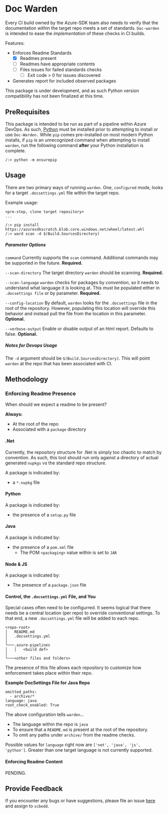 # Doc Warden

Every CI build owned by the Azure-SDK team also needs to verify that the documentation within the target repo meets a set of standards. `Doc-warden` is intended to ease the _implementation_ of these checks in CI builds.

Features:

* Enforces Readme Standards
    - [x] Readmes present 
    - [ ] Readmes have appropriate contents
    - [ ] Files issues for failed standards checks
        - [ ] Exit code > 0 for issues discovered
* Generates report for included observed packages

This package is under development, and as such Python version compatibility has not been finalized at this time.

## PreRequisites
This package is intended to be run as part of a pipeline within Azure DevOps. As such, [Python](https://www.python.org/downloads/) must be installed prior to attempting to install or use `Doc-Warden.` While `pip` comes pre-installed on most modern Python installs, if `pip` is an unrecognized command when attempting to install `warden`, run the following command **after** your Python installation is complete.

```
/:> python -m ensurepip
```

## Usage

There are two primary ways of running `warden`.  One, `configured` mode, looks for a target `.docsettings.yml` file within the target repo. 

Example usage:

```
<pre-step, clone target repository>
...

/:> pip install https://azuresdkscratch.blob.core.windows.net/wheel/latest.whl
/:> ward scan -d $(Build.SourcesDirectory)
```
##### Parameter Options

`command` 
Currently supports the `scan` command. Additional commands may be supported in the future. **Required.**

`--scan-directory`
The target directory `warden` should be scanning. **Required.**

`--scan-language`
`warden` checks for packages by _convention_, so it needs to understand what language it is looking at. This must be populated either in `.docsettings file` or by parameter. **Required.**

`--config-location`
By default, `warden` looks for the `.docsettings` file in the root of the repository. However, populating this location will override this behavior and instead pull the file from the location in this parameter. **Optional.**

`--verbose-output`
Enable or disable output of an html report. Defaults to false. **Optional.**

##### Notes for Devops Usage

The `-d` argument should be `$(Build.SourcesDirectory)`. This will point `warden` at the repo that has been associated with CI.

## Methodology

### Enforcing Readme Presence 

When should we expect a readme to be present?

**Always:**

* At the root of the repo
* Associated with a `package` directory

#### .Net

Currently, the repository structure for .Net is simply too chaotic to match by convention. As such, this tool should run only against a directory of actual generated `nupkgs` vs the standard repo structure.

A package is indicated by:
* a `*.nupkg` file

#### Python

A package is indicated by: 

* the presence of a `setup.py` file

#### Java

A package is indicated by:

* the presence of a `pom.xml` file
    * The POM `<packaging>` value within is set to `JAR`

#### Node & JS

A package is indicated by: 

* The presence of a `package.json` file

#### Control, the `.docsettings.yml` File, and You

Special cases often need to be configurred. It seems logical that there needs be a central location (per repo) to override conventional settings. To that end, a new `.docsettings.yml` file will be added to each repo. 

```
<repo-root>
│   README.md
│   .docsettings.yml    
│
└───.azure-pipelines
│   │   <build def>
│   
└───<other files and folders>
```

The presence of this file allows each repository to customize how enforcement takes place within their repo.

**Example DocSettings File for Java Repo**

```
omitted_paths:
  - archive/*
language: java
root_check_enabled: True
```

The above configuration tells `warden`...

- The language within the repo is `java`
- To ensure that a `README.md` is present at the root of the repository.
- To omit any paths under `archive/` from the readme checks.

Possible values for `language` right now are `['net', 'java', 'js', 'python']`. Greater than one target language is not currently supported.

#### Enforcing Readme Content

PENDING.

## Provide Feedback

If you encounter any bugs or have suggestions, please file an issue [here](<https://github.com/Azure/azure-sdk/issues>) and assign to `scbedd`.